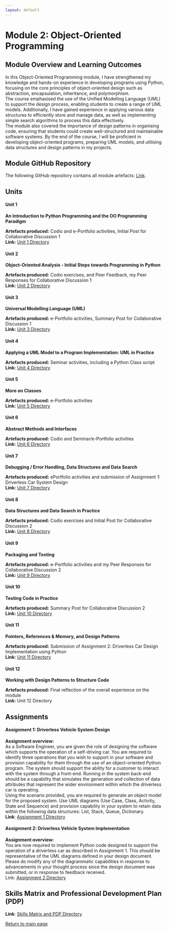 ```yaml
---
layout: default
---
```


# Module 2: Object-Oriented Programming

## Module Overview and Learning Outcomes

In this Object-Oriented Programming module, I have strengthened my knowledge and hands-on experience in developing programs using Python, 
focusing on the core principles of object-oriented design such as abstraction, encapsulation, inheritance, and polymorphism. \
The course emphasised the use of the Unified Modelling Language (UML) to support the design process, enabling students to create a range of UML models. 
Additionally, I have gained experience in applying various data structures to efficiently store and manage data, 
as well as implementing simple search algorithms to process this data effectively. \
The module also covered the importance of design patterns in organising code, ensuring that students could create well-structured and maintainable software systems. 
By the end of the course, I will be proficient in developing object-oriented programs, preparing UML models, and utilising data structures and design patterns in my projects. 


## Module GitHub Repository
The following GitHub repository contains all module artefacts: [Link](https://github.com/andaziemele/oop_module/tree/main).


## Units
#### Unit 1
**An Introduction to Python Programming and the OO Programming Paradigm**

**Artefacts produced:** Codio and e-Portfolio activities, Initial Post for Collaborative Discussion 1 \
**Link:** [Unit 1 Directory](https://github.com/andaziemele/oop_module/tree/main/src/Unit_1)

#### Unit 2
**Object-Oriented Analysis - Initial Steps towards Programming in Python**

**Artefacts produced:** Codio exercises, and Peer Feedback, my Peer Responses for Collaborative Discussion 1 \
**Link:** [Unit 2 Directory](https://github.com/andaziemele/oop_module/tree/main/src/Unit_2)

#### Unit 3
**Universal Modelling Language (UML)**

**Artefacts produced:** e-Portfolio activities, Summary Post for Collaborative Discussion 1 \
**Link:** [Unit 3 Directory](https://github.com/andaziemele/oop_module/tree/main/src/Unit_3)

#### Unit 4
**Applying a UML Model to a Program Implementation: UML in Practice**

**Artefacts produced:** Seminar activities, including a Python Class script \
**Link:** [Unit 4 Directory](https://github.com/andaziemele/oop_module/tree/main/src/Unit_4)

#### Unit 5
**More on Classes**

**Artefacts produced:** e-Portfolio activities \
**Link:** [Unit 5 Directory](https://github.com/andaziemele/oop_module/tree/main/src/Unit_5)

#### Unit 6
**Abstract Methods and Interfaces**

**Artefacts produced:** Codio and Seminar/e-Portfolio activities \
**Link:** [Unit 6 Directory](https://github.com/andaziemele/oop_module/tree/main/src/Unit_6)

#### Unit 7
**Debugging / Error Handling, Data Structures and Data Search**

**Artefacts produced:** ePortfolio activities and submission of Assignment 1: Driverless Car System Design \
**Link:** [Unit 7 Directory](https://github.com/andaziemele/oop_module/tree/main/src/Unit_7)

#### Unit 8
**Data Structures and Data Search in Practice**

**Artefacts produced:** Codio exercises and Initial Post for Collaborative Discussion 2 \
**Link:** [Unit 8 Directory](https://github.com/andaziemele/oop_module/tree/main/src/Unit_8)

#### Unit 9
**Packaging and Testing**

**Artefacts produced:** e-Portfolio activities and my Peer Responses for Collaborative Discussion 2 \
**Link:** [Unit 9 Directory](https://github.com/andaziemele/oop_module/tree/main/src/Unit_9)

#### Unit 10
**Testing Code in Practice**

**Artefacts produced:** Summary Post for Collaborative Discussion 2 \
**Link:** [Unit 10 Directory](https://github.com/andaziemele/oop_module/tree/main/src/Unit_10)

#### Unit 11
**Pointers, References & Memory, and Design Patterns**

**Artefacts produced:** Submission of Assignment 2: Driverless Car Design Implementation using Python \
**Link:** [Unit 11 Directory](https://github.com/andaziemele/oop_module/tree/main/src/Unit_11)

#### Unit 12
**Working with Design Patterns to Structure Code**

**Artefacts produced:** Final reflection of the overall experience on the module \
**Link:** Unit 12 Directory

## Assignments

#### Assignment 1: Driverless Vehicle System Design
**Assignment overview:** \
As a Software Engineer, you are given the role of designing the software which supports the operation of a self-driving car. 
You are required to identify three operations that you wish to support in your software and provision capability for them through 
the use of an object-oriented Python program. The system should support the ability for a customer to interact with the system through a front-end.
Running in the system back-end should be a capability that simulates the generation and collection of data attributes 
that represent the wider environment within which the driverless car is operating. \
Using the scenario provided, you are required to generate an object model for the proposed system. Use UML diagrams
(Use Case, Class, Activity, State and Sequence) and provision capability in your system to retain data within the 
following data structures: List, Stack, Queue, Dictionary. \
**Link**: [Assignment 1 Directory](https://github.com/andaziemele/oop_module/tree/main/src/Unit_7/assignment_1)

#### Assignment 2: Driverless Vehicle System Implementation
**Assignment overview:** \
You are now required to implement Python code designed to support the operation of a driverless car as described in Assignment 1. 
This should be representative of the UML diagrams defined in your design document. Please do modify any of the diagrammatic 
capabilities in response to advancements in your thought process since the design document was submitted, or in response to feedback received. \
Link: [Assignment 2 Directory](https://github.com/andaziemele/oop_module/tree/main/src/Unit_11/assignment_2/Driverless%20Car)

## Skills Matrix and Professional Development Plan (PDP)
**Link**: [Skills Matrix and PDP Directory](https://github.com/andaziemele/oop_module/tree/main/src/Other_artefacts)


[Return to main page](./)